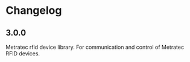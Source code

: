 # Changelog

## 3.0.0

Metratec rfid device library. For communication and control of Metratec RFID devices.
